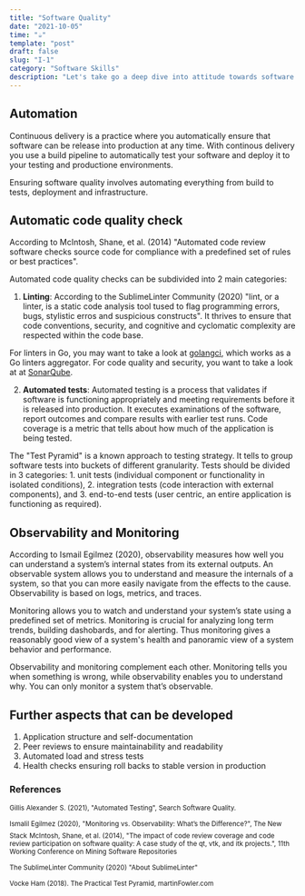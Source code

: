 ```yaml
---
title: "Software Quality"
date: "2021-10-05"
time: "☕️"
template: "post"
draft: false
slug: "I-1"
category: "Software Skills"
description: "Let's take go a deep dive into attitude towards software quality"
---
```


## Automation

Continuous delivery is a practice where you automatically ensure that software can be release into production at any time. With continous delivery you use a build pipeline to automatically test your software and deploy it to your testing and productione environments.

Ensuring software quality involves automating everything from build to tests, deployment and infrastructure.

## Automatic code quality check

According to McIntosh, Shane, et al. (2014) "Automated code review software checks source code for compliance with a predefined set of rules or best practices". 

Automated code quality checks can be subdivided into 2 main categories:
1. **Linting**: According to the SublimeLinter Community (2020) "lint, or a linter, is a static code analysis tool tused to flag programming errors, bugs, stylistic erros and suspicious constructs".
It thrives to ensure that code conventions, security, and cognitive and cyclomatic complexity are respected within the code base. 

For linters in Go, you may want to take a look at [golangci](https://golangci-lint.run/), which works as a Go linters aggregator. 
For code quality and security, you want to take a look at at [SonarQube](sonarqube.org). 


2. **Automated tests**: Automated testing is a process that validates if software is functioning appropriately and meeting requirements before it is released into production. It executes examinations of the software, report outcomes and compare results with earlier test runs. Code coverage is a metric that tells about how much of the application is being tested. 

The "Test Pyramid" is a known approach to testing strategy. It tells to group software tests into buckets of different granularity. Tests should be divided in 3 categories: 1. unit tests (individual component or functionality in isolated conditions), 2. integration tests (code interaction with external components), and 3. end-to-end tests (user centric, an entire application is functioning as required).

## Observability and Monitoring 

According to Ismail Egilmez (2020), observability measures how well you can understand a system’s internal states from its external outputs. An observable system allows you to understand and measure the internals of a system, so that you can more easily navigate from the effects to the cause. Observability is based on logs, metrics, and traces.

Monitoring allows you to watch and understand your system’s state using a predefined set of metrics. Monitoring is crucial for analyzing long term trends, building dashobards, and for alerting. Thus monitoring gives a reasonably good view of a system's health and panoramic view of a system behavior and performance. 

Observability and monitoring complement each other. Monitoring tells you when something is wrong, while observability enables you to understand why. You can only monitor a system that’s observable.


## Further aspects that can be developed

1. Application structure and self-documentation
2. Peer reviews to ensure maintainability and readability
3. Automated load and stress tests
4. Health checks ensuring roll backs to stable version in production


### References

<sub>Gillis Alexander S. (2021), "Automated Testing", Search Software Quality.</sub>

<sub>Ismalil Egilmez (2020), "Monitoring vs. Observability: What’s the Difference?", The New Stack</sub>
<sub>McIntosh, Shane, et al. (2014), "The impact of code review coverage and code review participation on software quality: A case study of the qt, vtk, and itk projects.", 11th Working Conference on Mining Software Repositories</sub>

<sub>The SublimeLinter Community (2020) "About SublimeLinter"</sub>

<sub>Vocke Ham (2018). The Practical Test Pyramid, martinFowler.com</sub>
